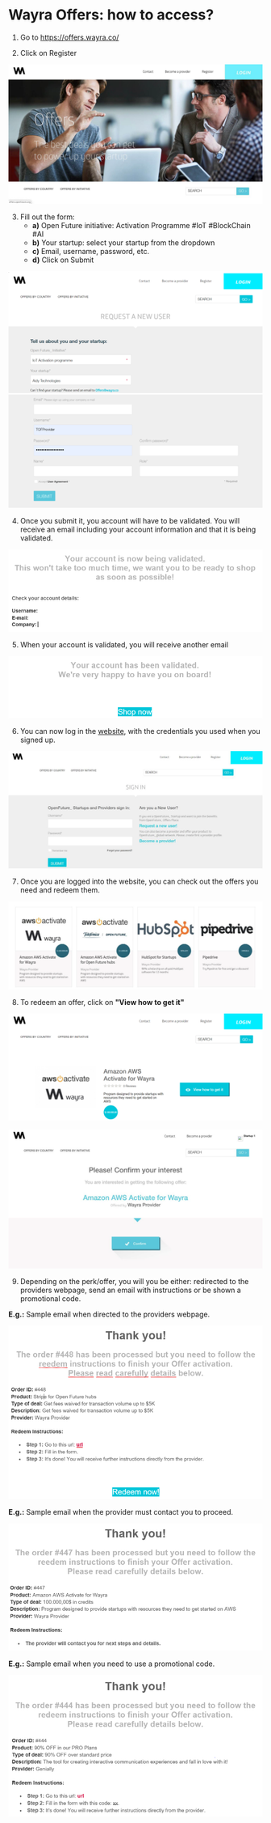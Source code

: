 # Wayra Offers: how to access?


1. Go to https://offers.wayra.co/

2. Click on Register

![pic](pictures/Wayra/Wayra_Offers_reg.png)

3. Fill out the form:
   - **a)** Open Future initiative:  Activation Programme #IoT #BlockChain #AI
   - **b)** Your startup: select your startup from the dropdown
   - **c)** Email, username, password, etc.
   - **d)** Click on Submit

![pic](pictures/Wayra/Wayra_Offers_form.png)
![pic](pictures/Wayra/Wayra_Offers_form2.png)

4. Once you submit it, you account will have to be validated. 
You will receive an email including your account information and that it is being validated.

![pic](pictures/Wayra/Wayra_Offers_submit.png)

5. When your account is validated, you will receive another email

![pic](pictures/Wayra/Wayra_Offers_validated.png)

6. You can now log in the [website](https://offers.wayra.co/sessions/login), with the credentials you used when you signed up.

![pic](pictures/Wayra/Wayra_Offers_website.png)

7. Once you are logged into the website, you can check out the offers you need and redeem them.

![pic](pictures/Wayra/Wayra_Offers_offers.png)

8. To redeem an offer, click on **"View how to get it"**

![pic](pictures/Wayra/Wayra_Offers_offers_activate.png)

![pic](pictures/Wayra/Wayra_Offers_offers_activate_ok.png)

9. Depending on the perk/offer, you will you be either: redirected to the providers webpage, 
send an email with instructions or be shown a promotional code.

**E.g.:** Sample email when directed to the providers webpage.

![pic](pictures/Wayra/Wayra_Offers_offers_activate_ok_redeem.png)

**E.g.:** Sample email when the provider must contact you to proceed.

![pic](pictures/Wayra/Wayra_Offers_offers_activate_ok_redeem1.png)

**E.g.:** Sample email when you need to use a promotional code.

![pic](pictures/Wayra/Wayra_Offers_offers_activate_ok_redeem2.png)